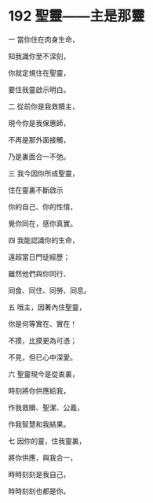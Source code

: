 # 192 聖靈——主是那靈

一 當你住在肉身生命，

知我識你至不深刻，

你就定規住在聖靈，

要住我靈啟示明白。

二 從前你是我救贖主，

現今你是我保惠師，

不再是那外面接觸，

乃是裏面合一不弛。

三 我今因你所成聖靈，

住在靈裏不斷啟示

你的自己、你的性情，

覺你同在，感你真實。

四 我能認識你的生命，

遠超當日門徒經歷；

雖然他們與你同行、

同食、同住、同勞、同息。

五 哦主，因著內住聖靈，

你是何等實在、實在！

不摸，比摸更為可憑；

不見，但已心中深愛。

六 聖靈現今是從衷裏，

時刻將你供應給我，

作我救贖、聖潔、公義，

作我智慧和我結果。

七 因你的靈，住我靈裏，

將你供應，與我合一，

時時刻刻是我自己，

時時刻刻也都是你。

